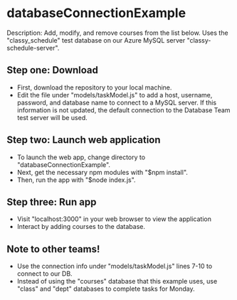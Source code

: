 # databaseConnectionExample
Description: Add, modify, and remove courses from the list below. Uses the "classy_schedule" test database on our Azure MySQL server "classy-schedule-server".

## Step one: Download

- First, download the repository to your local machine.
- Edit the file under "models/taskModel.js" to add a host, username, password, and database name to connect to a MySQL server. If this information is not updated, the default connection to the Database Team test server will be used.

## Step two: Launch web application

- To launch the web app, change directory to "databaseConnectionExample".
- Next, get the necessary npm modules with "$npm install".
- Then, run the app with "$node index.js".

## Step three: Run app

- Visit "localhost:3000" in your web browser to view the application
- Interact by adding courses to the database.

## Note to other teams!

- Use the connection info under "models/taskModel.js" lines 7-10 to connect to our DB.
- Instead of using the "courses" database that this example uses, use "class" and "dept" databases to complete tasks for Monday.
